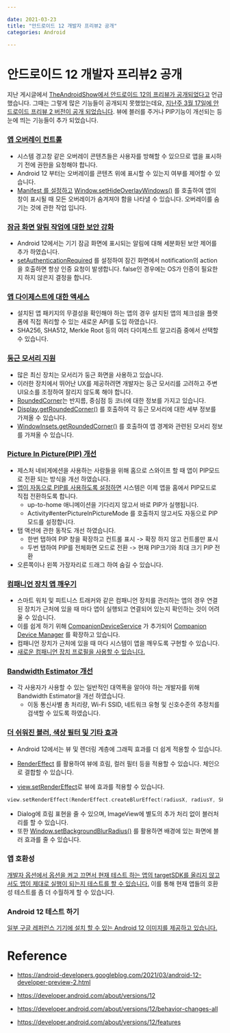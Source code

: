 ```yaml
---

date: 2021-03-23
title: "안드로이드 12 개발자 프리뷰2 공개"
categories: Android

---
```


# 안드로이드 12 개발자 프리뷰2 공개



지난 게시글에서 [TheAndroidShow에서 안드로이드 12의 프리뷰가 공개되었다고](https://kimsh3933.github.io/android/qna-compose/#interviews) 언급했습니다. 그때는 그렇게 많은 기능들이 공개되지 못했었는데요, [지난주 3월 17일에 안드로이드 프리뷰 2 버전이 공개 되었습니다](https://android-developers.googleblog.com/2021/03/android-12-developer-preview-2.html). 뷰에 블러를 주거나 PIP기능이 개선되는 등 눈에 띄는 기능들이 추가 되었습니다.



### [앱 오버레이 컨트롤](https://developer.android.com/about/versions/12/features#hide-application-overlay-windows)

- 시스템 경고창 같은 오버레이 콘텐츠들은 사용자를 방해할 수 있으므로 앱을 표시하기 전에 권한을 요청해야 합니다.
- Android 12 부터는 오버레이를 콘텐츠 위에 표시할 수 있는지 여부를 제어할 수 있습니다.
- [Manifest 를 설정하고](https://developer.android.com/reference/android/Manifest.permission#HIDE_OVERLAY_WINDOWS) [Window.setHideOverlayWindows()](https://developer.android.com/reference/android/view/Window#setHideOverlayWindows(boolean)) 를 호출하여 앱의 창이 표시될 때 모든 오버레이가 숨겨져야 함을 나타낼 수 있습니다. 오버레이를 숨기는 것에 관한 작업 입니다.

### [잠금 화면 알림 작업에 대한 보안 강화](https://developer.android.com/about/versions/12/features#notification-secure)

- Android 12에서는 기기 잠금 화면에 표시되는 알림에 대해 세분화된 보안 제어를 추가 하였습니다.
- [setAuthenticationRequired](https://developer.android.com/reference/android/app/Notification.Action.Builder#setAuthenticationRequired(boolean)) 를 설정하여 잠긴 화면에서 notification의 action을 호출하면 항상 인증 요청이 발생합니다. false인 경우에는 OS가 인증이 필요한지 하지 않은지 결정을 합니다.

### [앱 다이제스트에 대한 액세스](https://developer.android.com/about/versions/12/behavior-changes-12)

- 설치된 앱 패키지의 무결성을 확인해야 하는 앱의 경우 설치된 앱의 체크섬을 플랫폼에 직접 쿼리할 수 있는 새로운 API를 도입 하였습니다.
- SHA256, SHA512, Merkle Root 등의 여러 다이제스트 알고리즘 중에서 선택할 수 있습니다.



### [둥근 모서리 지원](https://developer.android.com/about/versions/12/features#rounded_corner_apis)

- 많은 최신 장치는 모서리가 둥근 화면을 사용하고 있습니다. 
- 이러한 장치에서 뛰어난 UX를 제공하려면 개발자는 둥근 모서리를 고려하고 주변 UI요소를 조정하여 잘리지 않도록 해야 합니다.
- [RoundedCorner](https://developer.android.com/reference/android/view/RoundedCorner?hl=en)는 반지름, 중심점 등 코너에 대한 정보를 가지고 있습니다.
- [Display.getRoundedCorner()](https://developer.android.com/reference/android/view/Display#getRoundedCorner(int)) 를 호출하여 각 둥근 모서리에 대한 세부 정보를 가져올 수 있습니다.
- [WindowInsets.getRoundedCorner()](https://developer.android.com/reference/android/view/WindowInsets#getRoundedCorner(int)) 를 호출하여 앱 경계와 관련된 모서리 정보를 가져올 수 있습니다.



### [Picture In Picture(PIP) 개선](https://developer.android.com/about/versions/12/features/pip-improvements)

- 제스처 네비게에션을 사용하는 사람들을 위해 홈으로 스와이프 할 때 앱이 PIP모드로 전환 되는 방식을 개선 하였습니다.
- [앱이 자동으로 PIP를 사용하도록 설정하면](https://developer.android.com/reference/android/app/PictureInPictureParams.Builder#setAutoEnterEnabled(boolean)) 시스템은 이제 앱을 홈에서 PIP모드로 직접 전환하도록 합니다.
  - up-to-home 애니메이션을 기다리지 않고서 바로 PIP가 실행됩니다.
  - Activity#enterPictureInPictureMode 를 호출하지 않고서도 자동으로 PIP 모드를 설정합니다.
- 탭 액션에 관한 동작도 개선 하였습니다.
  - 한번 탭하여 PIP 창을 확장하고 컨트롤 표시 -> 확장 하지 않고 컨트롤만 표시
  - 두번 탭하여 PIP를 전체화면 모드로 전환 -> 현재 PIP크기와 최대 크기 PIP 전환
- 오른쪽이나 왼쪽 가장자리로 드래그 하여 숨길 수 있습니다.



### [컴패니언 장치 앱 깨우기](https://developer.android.com/about/versions/12/features#keep-awake)

- 스마트 워치 및 피트니스 트래커와 같은 컴패니언 장치를 관리하는 앱의 경우 연결된 장치가 근처에 있을 때 마다 앱이 실행되고 연결되어 있는지 확인하는 것이 어려울 수 있습니다.
- 이를 쉽게 하기 위해 [CompanionDeviceService](https://developer.android.com/reference/android/companion/CompanionDeviceService) 가 추가되어 [Companion Device Manager](https://developer.android.com/reference/android/companion/CompanionDeviceManager) 를 확장하고 있습니다.
- 컴패니언 장치가 근처에 있을 때 마다 시스템이 앱을 깨우도록 구현할 수 있습니다.
- [새로운 컴패니언 장치 프로필을 사용할 수 있습니다.](https://developer.android.com/reference/android/companion/AssociationRequest.Builder#setDeviceProfile(java.lang.String))

### [Bandwidth Estimator 개선](https://developer.android.com/about/versions/11/features/5g#estimator)

- 각 사용자가 사용할 수 있는 일반적인 대역폭을 알아야 하는 개발자를 위해 Bandwidth Estimator을 개선 하였습니다.
  - 이동 통신사별 총 처리량, Wi-Fi SSID, 네트워크 유형 및 신호수준의 추정치를 검색할 수 있도록 하였습니다.

### [더 쉬워진 블러, 색상 필터 및 기타 효과](https://developer.android.com/about/versions/12/features#rendereffect)

- Android 12에서는 뷰 및 렌더링 계층에 그래픽 효과를 더 쉽게 적용할 수 있습니다.

- [RenderEffect](https://developer.android.com/reference/android/graphics/RenderEffect) 를 활용하여 뷰에 흐림, 컬러 필터 등을 적용할 수 있습니다. 체인으로 결합할 수 있습니다.
- [view.setRenderEffect](https://developer.android.com/reference/android/view/View#setRenderEffect(android.graphics.RenderEffect))로 뷰에 효과를 적용할 수 있습니다.

```kotlin
view.setRenderEffect(RenderEffect.createBlurEffect(radiusX, radiusY, SHADER_TILE_MODE))
```

- Dialog에 흐림 표현을 줄 수 있으며, ImageView에 별도의 추가 처리 없이 블러처리를 할 수 있습니다.
- 또한 [Window.setBackgroundBlurRadius()](https://developer.android.com/reference/android/view/Window#setBackgroundBlurRadius(int)) 를 활용하면 배경에 있는 화면에 블러 효과를 줄 수 있습니다.



### 앱 호환성

[개발자 옵션에서 옵션을 켜고 끄면서 현재 테스트 하는 앱의 targetSDK를 올리지 않고서도 앱이 제대로 실행이 되는지 테스트를 할 수 있습니다.](https://developer.android.com/about/versions/12/reference/compat-framework-changes) 이를 통해 현재 앱들의 호환성 테스트를 좀 더 수월하게 할 수 있습니다.



### Android 12 테스트 하기

[일부 구글 레퍼런스 기기에 설치 할 수 있는 Android 12 이미지를 제공하고 있습니다.](https://developer.android.com/about/versions/12/download)

# Reference

- https://android-developers.googleblog.com/2021/03/android-12-developer-preview-2.html

- https://developer.android.com/about/versions/12
- https://developer.android.com/about/versions/12/behavior-changes-all
- https://developer.android.com/about/versions/12/features